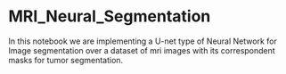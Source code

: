 # MRI_Neural_Segmentation
In this notebook we are implementing a U-net type of Neural Network for Image segmentation over a dataset of mri images with its correspondent masks for tumor segmentation.
